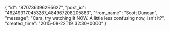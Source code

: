  {
   "id": "870736396295627",
   "post_id": "462493170453287_484967208205883",
   "from_name": "Scott Duncan",
   "message": "Cara, try watching it NOW. A little less confusing now, isn't it?",
   "created_time": "2015-08-22T19:32:30+0000"
 }
